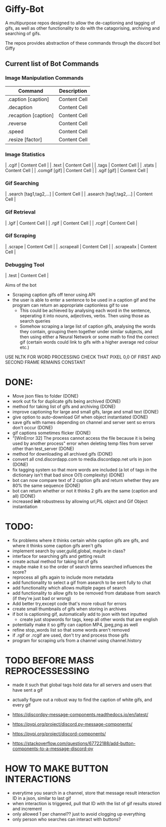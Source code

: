 # Giffy-Bot
A multipurpose repos designed to allow the de-captioning and tagging of gifs, as well as other functionality to do with the catagorising, archiving and searching of gifs.

The repos provides abstraction of these commands through the discord bot Giffy


## Current list of Bot Commands
### Image Manipulation Commands
| Command  | Description |
| ------------- | ------------- |
| .caption [caption] | Content Cell  |
| .decaption | Content Cell  |
| .recaption [caption] | Content Cell  |
| .reverse  | Content Cell  |
| .speed  | Content Cell  |
| .resize [factor] | Content Cell  |

### Image Statistics
| .cgif  | Content Cell  |
| .text  | Content Cell  |
| .tags  | Content Cell  |
| .stats  | Content Cell  |
| .comgif [gif]  | Content Cell  |
| .sgif [gif]  | Content Cell  |

### Gif Searching
| .search [tag1,tag2,...]  | Content Cell  |
| .asearch [tag1,tag2,...]  | Content Cell  |

### Gif Retrieval
| .lgif  | Content Cell  |
| .rgif  | Content Cell  |
| .rcgif  | Content Cell  |

### Gif Scraping
| .scrape  | Content Cell  |
| .scrapeall  | Content Cell  |
| .scrapeallx  | Content Cell  |

### Debugging Tool
| .test  | Content Cell  |

Aims of the bot
- Scraping caption gifs off tenor using API
- the user is able to enter a sentence to be used in a caption gif and the program can return an appropriate captionless gif to use
    - This could be achieved by analysing each word in the sentence, seperating it into nouns, adjectives, verbs. Then using those as search queries
    - Somehow scraping a large list of caption gifs, analysing the words they contain, grouping them together under similar subjects, and then using either a Neural Network or some   math to find the correct gif (certain words could link to gifs with a higher average red colour etc.) 

USE NLTK FOR WORD PROCESSING
CHECK THAT PIXEL 0,0 OF FIRST AND SECOND FRAME REMAINS CONSTANT

# DONE:
- Move json files to folder (DONE)
- work out fix for duplicate gifs being archived (DONE)
- method for taking list of gifs and archiving (DONE)
- improve captioning for large and small gifs, large and small text (DONE)
- give option to auto-download Gif when object instantiated (DONE)
- save gifs with names depending on channel and server sent so errors don't occur (DONE)
- gif captions sometimes flicker (DONE)
- "[WinError 32] The process cannot access the file because it is being used by another process" error when deleting temp files from server other than test_server (DONE)
- method for downloading all archived gifs (DONE)
- convert all cnd.discordapp.com to media.discordapp.net urls in json (DONE)
- fix tagging system so that more words are included (a lot of tags in the dictionary isn't that bad since O(1) complexity) (DONE)
- bot can now compare text of 2 caption gifs and return whether they are 80% the same sequence (DONE)
- bot can return whether or not it thinks 2 gifs are the same (caption and all) (DONE)
- increased __init__ robustness by allowing url,PIL object and Gif Object instantiation

# TODO:
- fix problems where it thinks certain white caption gifs are gifs, and where it thinks some caption gifs aren't gifs
- implement search by user,guild,global, maybe in class?
- interface for searching gifs and getting result
- create actual method for taking list of gifs
- maybe make it so the order of search terms searched influences the score?
- reprocess all gifs again to include more metadata
- add functionality to select a gif from asearch to be sent fully to chat
- add functionality which allows multiple pages of search
- add functionality to allow gifs to be removed from database from search (if they're just bad or wrong)
- Add better try,except code that's more robust for errors
- create small thumbnails of gifs when storing in archives
- if bot is captioning gif, automatically add to json with text inputted
    - create just stopwords for tags, keep all other words that are english
- potentially make it so giffy can caption MP4, jpeg,png as well
- refine stop_words list so that some words aren't removed
- if .rgif or .rcgif are used, don't try and process those gifs
- program for scraping urls from a channel using channel.history

# TODO BEFORE MASS REPROCESSESSING
- made it such that global tags hold data for all servers and users that have sent a gif
- actually figure out a robust way to find the caption of white gifs, and every gif 


 - https://discordpy-message-components.readthedocs.io/en/latest/
 - https://pypi.org/project/discord.py-message-components/
 - https://pypi.org/project/discord-components/
 - https://stackoverflow.com/questions/67722188/add-button-components-to-a-message-discord-py



# HOW TO MAKE BUTTON INTERACTIONS
- everytime you search in a channel, store that message result interaction ID in a json, similar to last gif
- when interaction is triggered, pull that ID with the list of gif results stored and increment
- only allowed 1 per channel?? just to avoid clogging up everything
- only person who searches can interact with buttons?